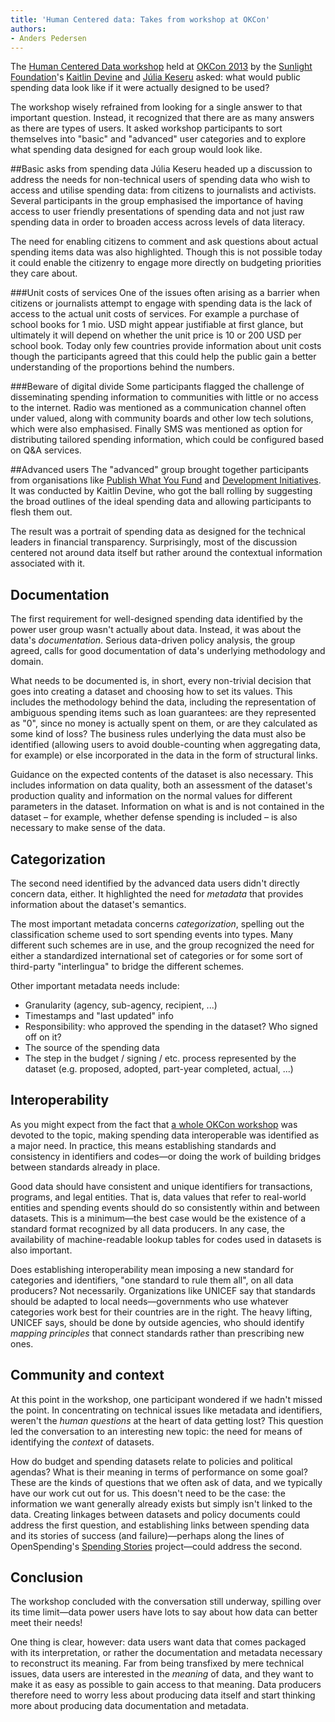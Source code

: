 ```yaml
---
title: 'Human Centered data: Takes from workshop at OKCon'
authors:
- Anders Pedersen
---
```

The [Human Centered Data workshop][1] held at [OKCon 2013][2] by the [Sunlight Foundation][3]'s [Kaitlin Devine][4] and [Júlia Keseru](https://twitter.com/jkeserue) asked: what would public spending data look like if it were actually designed to be used?

The workshop wisely refrained from looking for a single answer to that important question. Instead, it recognized that there are as many answers as there are types of users. It asked workshop participants to sort themselves into "basic" and "advanced" user categories and to explore what spending data designed for each group would look like.

##Basic asks from spending data
Júlia Keseru headed up a discussion to address the needs for non-technical users of spending data who wish to access and utilise spending data: from citizens to journalists and activists. Several participants in the group emphasised the importance of having access to user friendly presentations of spending data and not just raw spending data in order to broaden access across levels of data literacy.

The need for enabling citizens to comment and ask questions about actual spending items data was also highlighted. Though this is not possible today it could enable the citizenry to engage more directly on budgeting priorities they care about.

###Unit costs of services
One of the issues often arising as a barrier when citizens or journalists attempt to engage with spending data is the lack of access to the actual unit costs of services. For example a purchase of school books for 1 mio. USD might appear justifiable at first glance, but ultimately it will depend on whether the unit price is 10 or 200 USD per school book. Today only few countries provide information about unit costs though the participants agreed that this could help the public gain a better understanding of the proportions behind the numbers.

###Beware of digital divide
Some participants flagged the challenge of disseminating spending information to communities with little or no access to the internet. Radio was mentioned as a communication channel often under valued, along with  community boards and other low tech solutions, which were also emphasised. Finally SMS was mentioned as option for distributing tailored spending information, which could be configured based on Q&A services. 

##Advanced users
The "advanced" group brought together participants from organisations like [Publish What You Fund][5] and [Development Initiatives][6]. It was conducted by Kaitlin Devine, who got the ball rolling by suggesting the broad outlines of the ideal spending data and allowing participants to flesh them out.

The result was a portrait of spending data as designed for the technical leaders in financial transparency. Surprisingly, most of the discussion centered not around data itself but rather around the contextual information associated with it.

## Documentation

The first requirement for well-designed spending data identified by the power user group wasn't actually about data. Instead, it was about the data's *documentation*. Serious data-driven policy analysis, the group agreed, calls for good documentation of data's underlying methodology and domain.

What needs to be documented is, in short, every non-trivial decision that goes into creating a dataset and choosing how to set its values. This includes the methodology behind the data, including the representation of ambiguous spending items such as loan guarantees: are they represented as "0", since no money is actually spent on them, or are they calculated as some kind of loss? The business rules underlying the data must also be identified (allowing users to avoid double-counting when aggregating data, for example) or else incorporated in the data in the form of structural links.

Guidance on the expected contents of the dataset is also necessary. This includes information on data quality, both an assessment of the dataset's production quality and information on the normal values for different parameters in the dataset. Information on what is and is not contained in the dataset – for example, whether defense spending is included – is also necessary to make sense of the data.

## Categorization

The second need identified by the advanced data users didn't directly concern data, either. It highlighted the need for *metadata* that provides information about the dataset's semantics.

The most important metadata concerns *categorization*, spelling out the classification scheme used to sort spending events into types. Many different such schemes are in use, and the group recognized the need for either a standardized international set of categories or for some sort of third-party "interlingua" to bridge the different schemes.

Other important metadata needs include:

* Granularity (agency, sub-agency, recipient, ...)
* Timestamps and "last updated" info
* Responsibility: who approved the spending in the dataset? Who signed off on it?
* The source of the spending data
* The step in the budget / signing / etc. process represented by the dataset (e.g. proposed, adopted, part-year completed, actual, ...)

## Interoperability

As you might expect from the fact that [a whole OKCon workshop][7] was devoted to the topic, making spending data interoperable was identified as a major need. In practice, this means establishing standards and consistency in identifiers and codes—or doing the work of building bridges between standards already in place.

Good data should have consistent and unique identifiers for transactions, programs, and legal entities. That is, data values that refer to real-world entities and spending events should do so consistently within and between datasets. This is a minimum—the best case would be the existence of a standard format recognized by all data producers. In any case, the availability of machine-readable lookup tables for codes used in datasets is also important.

Does establishing interoperability mean imposing a new standard for categories and identifiers, "one standard to rule them all", on all data producers? Not necessarily. Organizations like UNICEF say that standards should be adapted to local needs—governments who use whatever categories work best for their countries are in the right. The heavy lifting, UNICEF says, should be done by outside agencies, who should identify *mapping principles* that connect standards rather than prescribing new ones.

## Community and context

At this point in the workshop, one participant wondered if we hadn't missed the point. In concentrating on technical issues like metadata and identifiers, weren't the *human questions* at the heart of data getting lost? This question led the conversation to an interesting new topic: the need for means of identifying the *context* of datasets.

How do budget and spending datasets relate to policies and political agendas? What is their meaning in terms of performance on some goal? These are the kinds of questions that we often ask of data, and we typically have our work cut out for us. This doesn't need to be the case: the information we want generally already exists but simply isn't linked to the data. Creating linkages between datasets and policy documents could address the first question, and establishing links between spending data and its stories of success (and failure)—perhaps along the lines of OpenSpending's [Spending Stories][8] project—could address the second.

## Conclusion

The workshop concluded with the conversation still underway, spilling over its time limit—data power users have lots to say about how data can better meet their needs!

One thing is clear, however: data users want data that comes packaged with its interpretation, or rather the documentation and metadata necessary to reconstruct its meaning. Far from being transfixed by mere technical issues, data users are interested in the *meaning* of data, and they want to make it as easy as possible to gain access to that meaning. Data producers therefore need to worry less about producing data itself and start thinking more about producing data documentation and metadata.

[1]:	http://okcon.org/open-data-government-and-governance/session-4/
[2]:	http://okcon.org/
[3]:	http://sunlightfoundation.com
[4]:	http://kaitlindevine.com
[5]:	http://www.publishwhatyoufund.org/
[6]:	http://devinit.org/
[7]:	http://okcon.org/open-data-government-and-governance/session-g/
[8]:	http://blog.okfn.org/category/okf-projects/spending-stories/

